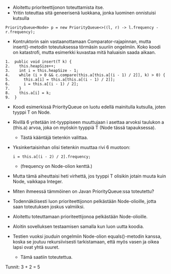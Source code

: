 * Aloitettu prioriteettijonon toteuttamista itse.
* Yritin toteuttaa sitä geneerisenä luokkana, jonka luominen onnistuisi kutsulla
```
PriorityQueue<Node> p = new PriorityQueue<>((l, r) -> l.frequency - r.frequency);
```
* Kontruktorin sain vastaanottamaan Comparator-rajapinnan, mutta insert()-metodin toteutuksessa törmäsin suuriin ongelmiin. Koko koodi on katastrofi, mutta esimerkki kuvastaa mitä haluaisin saada aikaan.
```
1.  public void insert(T k) {
2.    this.heapSize++;
3.    int i = this.heapSize - 1;
4.    while (i > 0 && c.compare(this.a[this.a[(i - 1) / 2]], k) > 0) {
5.      this.a[i] = this.a[this.a[(i - 1) / 2]];
6.      i = this.a[(i - 1) / 2];
7.    }
8.    this.a[i] = k;
9.  }
```

* Koodi esimerkissä PriorityQueue on luotu edellä mainitulla kutsulla, joten tyyppi T on Node.
* Rivillä 6 yritetään int-tyyppiseen muuttujaan i asettaa arvoksi taulukon a (this.a) arvoa, joka on myöskin tyyppiä T (Node tässä tapauksessa).
  * Tästä kääntäjä tietenkin valittaa.
* Yksinkertaisinhan olisi tietenkin muuttaa rivi 6 muotoon:
  ```
  i = this.a[(i - 2) / 2].frequency;
  ```
  * (frequency on Node-olion kenttä.)
* Mutta tämä aiheuttaisi heti virhettä, jos tyyppi T olisikin jotain muuta kuin Node, vaikkapa Integer.
* Miten ihmeessä tämmöinen on Javan PriorityQueue:ssa toteutettu?


* Todennäköisesti luon prioriteettijonon pelkästään Node-olioille, jotta saan toteutuksen joskus valmiiksi.

* Aloitettu toteuttamaan prioriteettijonoa pelkästään Node-olioille.

* Aloitin sovelluksen testaamisen samalla kun luon uutta koodia.

* Testien vuoksi jouduin ongelmiin Node-olion equals()-metodin kanssa, koska se joutuu rekursiivisesti tarkistamaan, että myös vasen ja oikea lapsi ovat yhtä suuret.
  * Tämä saatiin toteutettua.

Tunnit: 3 + 2 = 5